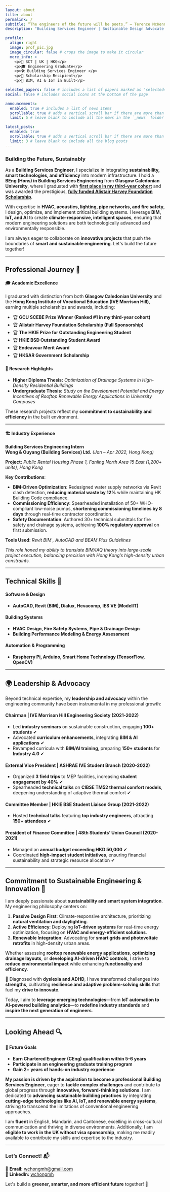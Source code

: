 ```yaml
---
layout: about
title: about
permalink: /
subtitle: “The engineers of the future will be poets.” ― Terence McKenna
description: "Building Services Engineer | Sustainable Design Advocate | IoT Innovator"

profile:
  align: right
  image: prof_pic.jpg
  image_circular: false # crops the image to make it circular
  more_info: >
    <p>📍 SCT | UK | HKG</p>
    <p>🎓 Engineering Graduate</p>
    <p>🛠️ Building Services Engineer </p>
    <p>🏅 Scholarship Recipient</p>
    <p>🌟 BIM, AI & IoT in Built</p>

selected_papers: false # includes a list of papers marked as "selected={true}"
social: false # includes social icons at the bottom of the page

announcements:
  enabled: true # includes a list of news items
  scrollable: true # adds a vertical scroll bar if there are more than 3 news items
  limit: 5 # leave blank to include all the news in the `_news` folder

latest_posts:
  enabled: true
  scrollable: true # adds a vertical scroll bar if there are more than 3 new posts items
  limit: 3 # leave blank to include all the blog posts
---
```


### Building the Future, Sustainably  
As a **Building Services Engineer**, I specialize in integrating **sustainability, smart technologies, and efficiency** into modern infrastructure. I hold a **BEng (Hons) in Building Services Engineering** from **Glasgow Caledonian University**, where I graduated with [**first place in my third-year cohort**](https://www.gcu.ac.uk/aboutgcu/universitynews/celebrating-success-in-the-school-of-computing,-engineering-and-built-environment) and was awarded the prestigious, [**fully funded Alistair Harvey Foundation Scholarship**](https://www.vtc.edu.hk/home/en/media-newsroom/vtc-digest/ive-engineering-students-conferred-scholarship-for-pursuing-professional-development-in-uk.html). 

With expertise in **HVAC, acoustics, lighting, pipe networks, and fire safety**, I design, optimize, and implement critical building systems. I leverage **BIM, IoT, and AI** to create **climate-responsive, intelligent spaces**, ensuring that modern engineering solutions are both technologically advanced and environmentally responsible.

I am always eager to collaborate on **innovative projects** that push the boundaries of **smart and sustainable engineering**. Let's build the future together! 

---

## Professional Journey 📌  

#### 🎓 Academic Excellence 
I graduated with distinction from both **Glasgow Caledonian University** and the **Hong Kong Institute of Vocational Education (IVE Morrison Hill)**, earning multiple scholarships and awards, including:

- 🏆 **GCU SCEBE Prize Winner (Ranked #1 in my third-year cohort)** <br>
- 🏆 **Alistair Harvey Foundation Scholarship (Full Sponsorship)** <br>
- 🏆 **The HKIE Prize for Outstanding Engineering Student** <br>
- 🏆 **HKIE BSD Outstanding Student Award** <br>
- 🏆 **Endeavour Merit Award** <br>
- 🏆 **HKSAR Government Scholarship** <br>

#### 📖 Research Highlights
- **Higher Diploma Thesis:** *Optimization of Drainage Systems in High-Density Residential Buildings*  
- **Undergraduate Thesis:** *Study on the Development Potential and Energy Incentives of Rooftop Renewable Energy Applications in University Campuses*  

These research projects reflect my **commitment to sustainability and efficiency** in the built environment.  

---  

#### 🏗️ Industry Experience  
**Building Services Engineering Intern**  
**Wong & Ouyang (Building Services) Ltd.** *(Jan – Apr 2022, Hong Kong)*  

**Project:** *Public Rental Housing Phase 1, Fanling North Area 15 East (1,200+ units), Hong Kong*  

**Key Contributions**:  
- **BIM-Driven Optimization**: Redesigned water supply networks via Revit clash detection, **reducing material waste by 12%** while maintaining HK Building Code compliance.  
- **Commissioning Efficiency**: Spearheaded installation of 50+ WHO-compliant low-noise pumps, **shortening commissioning timelines by 8 days** through real-time contractor coordination.  
- **Safety Documentation**: Authored 30+ technical submittals for fire safety and drainage systems, achieving **100% regulatory approval** on first submission.  

**Tools Used**: *Revit BIM , AutoCAD and BEAM Plus Guidelines*    

*This role honed my ability to translate BIM/IAQ theory into large-scale project execution, balancing precision with Hong Kong’s high-density urban constraints.*  

---

## Technical Skills 🔧 

#### **Software & Design**  
- **AutoCAD, Revit (BIM), Dialux, Hevacomp, IES VE (ModelIT)**  

#### **Building Systems**  
- **HVAC Design, Fire Safety Systems, Pipe & Drainage Design**  
- **Building Performance Modeling & Energy Assessment**  

#### **Automation & Programming**  
- **Raspberry Pi, Arduino, Smart Home Technology (TensorFlow, OpenCV)**  

---

## 🌍 Leadership & Advocacy  

Beyond technical expertise, my **leadership and advocacy** within the engineering community have been instrumental in my professional growth:  

#### **Chairman | IVE Morrison Hill Engineering Society (2021-2022)**  
- Led **industry seminars** on sustainable construction, engaging **100+ students** ✔ 
- Advocated **curriculum enhancements**, integrating **BIM & AI applications** ✔
- Revamped curricula with **BIM/AI training**, preparing **150+ students** for **Industry 4.0** ✔

#### **External Vice President | ASHRAE IVE Student Branch (2020-2022)**  
- Organized **3 field trips** to MEP facilities, increasing **student engagement by 40%** ✔
- Spearheaded **technical talks** on **CIBSE TM52 thermal comfort models**, deepening understanding of adaptive thermal comfort ✔

#### **Committee Member | HKIE BSE Student Liaison Group (2021-2022)**  
- Hosted **technical talks** featuring **top industry engineers**, attracting **150+ attendees** ✔ 

#### **President of Finance Committee | 48th Students’ Union Council (2020-2021)**  
- Managed an **annual budget exceeding HKD 50,000** ✔ 
- Coordinated **high-impact student initiatives**, ensuring financial sustainability and strategic resource allocation ✔

---

## Commitment to Sustainable Engineering & Innovation 🌱
I am deeply passionate about **sustainability and smart system integration**. My engineering philosophy centers on:

1. **Passive Design First**: Climate-responsive architecture, prioritizing **natural ventilation and daylighting**. <br> 
2. **Active Efficiency**: Deploying **IoT-driven systems** for real-time energy optimization, focusing on **HVAC and energy-efficient solutions**. <br> 
3. **Renewable Integration**: Advocating for **smart grids and photovoltaic retrofits** in high-density urban areas. <br>  

Whether assessing **rooftop renewable energy applications**, **optimizing drainage layouts**, or **developing AI-driven HVAC controls**, I strive to **reduce environmental impact** while enhancing **functionality and efficiency**.    

📌 Diagnosed with **dyslexia and ADHD**, I have transformed challenges into **strengths**, cultivating **resilience and adaptive problem-solving skills** that fuel my **drive to innovate**.  

Today, I aim to **leverage emerging technologies**—from **IoT automation to AI-powered building analytics**—to **redefine industry standards** and **inspire the next generation of engineers**.  

---

## Looking Ahead 🔍

#### 🎯 Future Goals

- **Earn Chartered Engineer (CEng) qualification within 5-6 years**  
- **Participate in an engineering graduate training program**  
- **Gain 2+ years of hands-on industry experience**  

**My passion is driven by the aspiration to become a professional Building Services Engineer**, eager to **tackle complex challenges** and contribute to global progress through **innovative, forward-thinking solutions**. I am dedicated to **advancing sustainable building practices** by integrating **cutting-edge technologies like AI, IoT, and renewable energy systems**, striving to transcend the limitations of conventional engineering approaches.

I am **fluent** in English, Mandarin, and Cantonese, excelling in cross-cultural communication and thriving in diverse environments. Additionally, I am **eligible to work in the UK without visa sponsorship**, making me readily available to contribute my skills and expertise to the industry.  

---

### **Let’s Connect!** 📬  
📧 **Email:** [wchongmh@gmail.com](mailto:wchongmh@gmail.com) <br>
💼 **LinkedIn:** [wchongmh](https://linkedin.com/in/wchongmh/)

Let's build a **greener, smarter, and more efficient future** together! 🚀 
